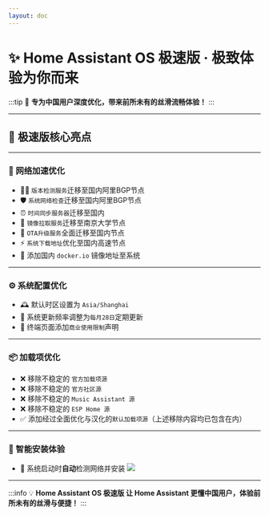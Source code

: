 ```yaml
--- 
layout: doc 
---
```


# ✨ Home Assistant OS 极速版 · 极致体验为你而来


:::tip
🚩 **专为中国用户深度优化，带来前所未有的丝滑流畅体验！**
:::

---
## 🌟 极速版核心亮点
---

### 🚀 网络加速优化
- 🕵️‍♂️ `版本检测服务`迁移至国内阿里BGP节点
- 🛡️ `系统网络检查`迁移至国内阿里BGP节点
- ⏰ `时间同步服务器`迁移至国内
- 🏫 `镜像拉取服务`迁移至南京大学节点
- 🔄 `OTA升级服务`全面迁移至国内节点
- ⚡ `系统下载地址`优化至国内高速节点
- 🐳 添加国内 `docker.io` 镜像地址至系统

---

### ⚙️ 系统配置优化
- 🕰️ 默认时区设置为 `Asia/Shanghai`
- 📅 系统更新频率调整为`每月28日`定期更新
- 📢 终端页面添加`商业使用限制`声明

---

### 📦 加载项优化
- ❌ 移除不稳定的 `官方加载项源`
- ❌ 移除不稳定的 `官方社区源`
- ❌ 移除不稳定的 `Music Assistant 源`
- ❌ 移除不稳定的 `ESP Home 源`
- ✅ 添加经过全面优化与汉化的`默认加载项源`（上述移除内容均已包含在内）

---

### 🤖 智能安装体验
- 🚦 系统启动时**自动**检测网络并安装 ![](https://img.shields.io/badge/HACS-%E6%9E%81%E9%80%9F%E7%89%88-41BDF5?style=for-the-badge&logo=home-assistant&logoColor=white)

---
:::info
💡 **Home Assistant OS 极速版 让 Home Assistant 更懂中国用户，体验前所未有的丝滑与便捷！**
:::

</div>
